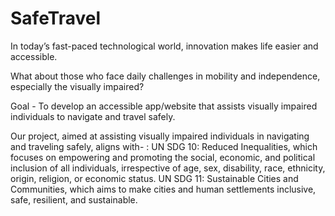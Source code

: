 # SafeTravel
In today’s fast-paced technological world, innovation makes life easier and accessible.

What about those who face daily challenges in mobility and independence, especially  the visually impaired?
  
Goal - To develop an accessible app/website that assists visually impaired individuals to navigate and travel safely.


Our project, aimed at assisting visually impaired individuals in navigating and traveling safely, aligns with-
:​
UN SDG 10: Reduced Inequalities, which focuses on empowering and promoting the social, economic, and political inclusion of all individuals, irrespective of age, sex, disability, race, ethnicity, origin, religion, or economic status.​
UN SDG 11: Sustainable Cities and Communities, which aims to make cities and human settlements inclusive, safe, resilient, and sustainable.

